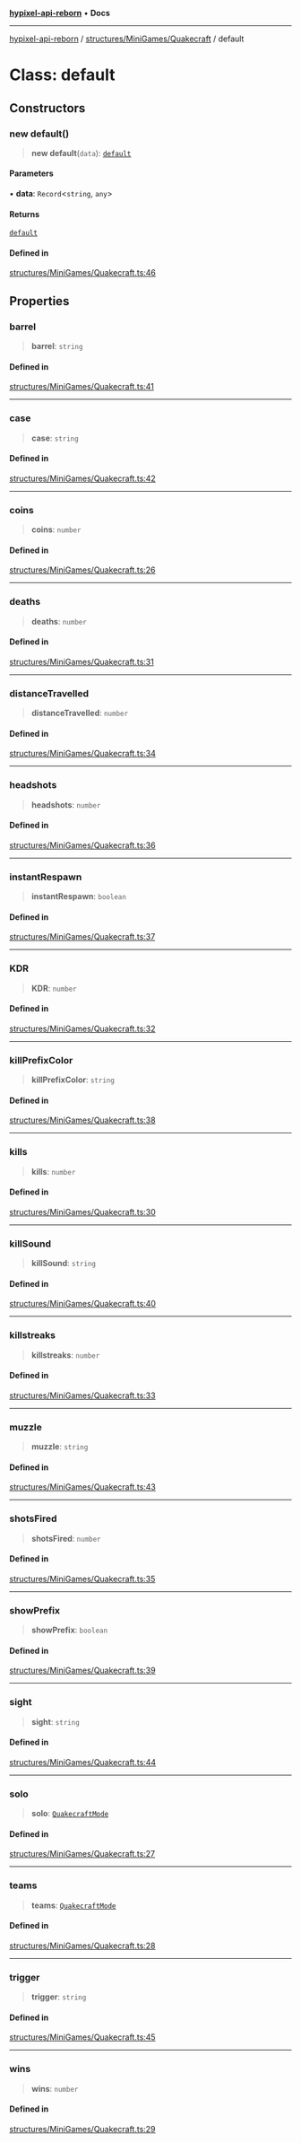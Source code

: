 [**hypixel-api-reborn**](../../../../README.md) • **Docs**

***

[hypixel-api-reborn](../../../../modules.md) / [structures/MiniGames/Quakecraft](../README.md) / default

# Class: default

## Constructors

### new default()

> **new default**(`data`): [`default`](default.md)

#### Parameters

• **data**: `Record`\<`string`, `any`\>

#### Returns

[`default`](default.md)

#### Defined in

[structures/MiniGames/Quakecraft.ts:46](https://github.com/Kathund/REBORN-docs-TEST/blob/226e7f6a62bb6bca87ef0828ac84e9098d59f860/src/structures/MiniGames/Quakecraft.ts#L46)

## Properties

### barrel

> **barrel**: `string`

#### Defined in

[structures/MiniGames/Quakecraft.ts:41](https://github.com/Kathund/REBORN-docs-TEST/blob/226e7f6a62bb6bca87ef0828ac84e9098d59f860/src/structures/MiniGames/Quakecraft.ts#L41)

***

### case

> **case**: `string`

#### Defined in

[structures/MiniGames/Quakecraft.ts:42](https://github.com/Kathund/REBORN-docs-TEST/blob/226e7f6a62bb6bca87ef0828ac84e9098d59f860/src/structures/MiniGames/Quakecraft.ts#L42)

***

### coins

> **coins**: `number`

#### Defined in

[structures/MiniGames/Quakecraft.ts:26](https://github.com/Kathund/REBORN-docs-TEST/blob/226e7f6a62bb6bca87ef0828ac84e9098d59f860/src/structures/MiniGames/Quakecraft.ts#L26)

***

### deaths

> **deaths**: `number`

#### Defined in

[structures/MiniGames/Quakecraft.ts:31](https://github.com/Kathund/REBORN-docs-TEST/blob/226e7f6a62bb6bca87ef0828ac84e9098d59f860/src/structures/MiniGames/Quakecraft.ts#L31)

***

### distanceTravelled

> **distanceTravelled**: `number`

#### Defined in

[structures/MiniGames/Quakecraft.ts:34](https://github.com/Kathund/REBORN-docs-TEST/blob/226e7f6a62bb6bca87ef0828ac84e9098d59f860/src/structures/MiniGames/Quakecraft.ts#L34)

***

### headshots

> **headshots**: `number`

#### Defined in

[structures/MiniGames/Quakecraft.ts:36](https://github.com/Kathund/REBORN-docs-TEST/blob/226e7f6a62bb6bca87ef0828ac84e9098d59f860/src/structures/MiniGames/Quakecraft.ts#L36)

***

### instantRespawn

> **instantRespawn**: `boolean`

#### Defined in

[structures/MiniGames/Quakecraft.ts:37](https://github.com/Kathund/REBORN-docs-TEST/blob/226e7f6a62bb6bca87ef0828ac84e9098d59f860/src/structures/MiniGames/Quakecraft.ts#L37)

***

### KDR

> **KDR**: `number`

#### Defined in

[structures/MiniGames/Quakecraft.ts:32](https://github.com/Kathund/REBORN-docs-TEST/blob/226e7f6a62bb6bca87ef0828ac84e9098d59f860/src/structures/MiniGames/Quakecraft.ts#L32)

***

### killPrefixColor

> **killPrefixColor**: `string`

#### Defined in

[structures/MiniGames/Quakecraft.ts:38](https://github.com/Kathund/REBORN-docs-TEST/blob/226e7f6a62bb6bca87ef0828ac84e9098d59f860/src/structures/MiniGames/Quakecraft.ts#L38)

***

### kills

> **kills**: `number`

#### Defined in

[structures/MiniGames/Quakecraft.ts:30](https://github.com/Kathund/REBORN-docs-TEST/blob/226e7f6a62bb6bca87ef0828ac84e9098d59f860/src/structures/MiniGames/Quakecraft.ts#L30)

***

### killSound

> **killSound**: `string`

#### Defined in

[structures/MiniGames/Quakecraft.ts:40](https://github.com/Kathund/REBORN-docs-TEST/blob/226e7f6a62bb6bca87ef0828ac84e9098d59f860/src/structures/MiniGames/Quakecraft.ts#L40)

***

### killstreaks

> **killstreaks**: `number`

#### Defined in

[structures/MiniGames/Quakecraft.ts:33](https://github.com/Kathund/REBORN-docs-TEST/blob/226e7f6a62bb6bca87ef0828ac84e9098d59f860/src/structures/MiniGames/Quakecraft.ts#L33)

***

### muzzle

> **muzzle**: `string`

#### Defined in

[structures/MiniGames/Quakecraft.ts:43](https://github.com/Kathund/REBORN-docs-TEST/blob/226e7f6a62bb6bca87ef0828ac84e9098d59f860/src/structures/MiniGames/Quakecraft.ts#L43)

***

### shotsFired

> **shotsFired**: `number`

#### Defined in

[structures/MiniGames/Quakecraft.ts:35](https://github.com/Kathund/REBORN-docs-TEST/blob/226e7f6a62bb6bca87ef0828ac84e9098d59f860/src/structures/MiniGames/Quakecraft.ts#L35)

***

### showPrefix

> **showPrefix**: `boolean`

#### Defined in

[structures/MiniGames/Quakecraft.ts:39](https://github.com/Kathund/REBORN-docs-TEST/blob/226e7f6a62bb6bca87ef0828ac84e9098d59f860/src/structures/MiniGames/Quakecraft.ts#L39)

***

### sight

> **sight**: `string`

#### Defined in

[structures/MiniGames/Quakecraft.ts:44](https://github.com/Kathund/REBORN-docs-TEST/blob/226e7f6a62bb6bca87ef0828ac84e9098d59f860/src/structures/MiniGames/Quakecraft.ts#L44)

***

### solo

> **solo**: [`QuakecraftMode`](QuakecraftMode.md)

#### Defined in

[structures/MiniGames/Quakecraft.ts:27](https://github.com/Kathund/REBORN-docs-TEST/blob/226e7f6a62bb6bca87ef0828ac84e9098d59f860/src/structures/MiniGames/Quakecraft.ts#L27)

***

### teams

> **teams**: [`QuakecraftMode`](QuakecraftMode.md)

#### Defined in

[structures/MiniGames/Quakecraft.ts:28](https://github.com/Kathund/REBORN-docs-TEST/blob/226e7f6a62bb6bca87ef0828ac84e9098d59f860/src/structures/MiniGames/Quakecraft.ts#L28)

***

### trigger

> **trigger**: `string`

#### Defined in

[structures/MiniGames/Quakecraft.ts:45](https://github.com/Kathund/REBORN-docs-TEST/blob/226e7f6a62bb6bca87ef0828ac84e9098d59f860/src/structures/MiniGames/Quakecraft.ts#L45)

***

### wins

> **wins**: `number`

#### Defined in

[structures/MiniGames/Quakecraft.ts:29](https://github.com/Kathund/REBORN-docs-TEST/blob/226e7f6a62bb6bca87ef0828ac84e9098d59f860/src/structures/MiniGames/Quakecraft.ts#L29)

